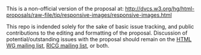 This is a non-official version of the proposal at: <a href="http://dvcs.w3.org/hg/html-proposals/raw-file/tip/responsive-images/responsive-images.html">http://dvcs.w3.org/hg/html-proposals/raw-file/tip/responsive-images/responsive-images.html</a>

This repo is indended solely for the sake of basic issue tracking, and public contributions to the editing and formatting of the proposal. Discussion of potential/outstanding issues with the proposal should remain on the <a href="mailto:public-html@w3.org">HTML WG mailing list</a>, <a href="public-respimg@w3.org"><abbr title="Responsive Images Community Group">RICG mailing list</a>, or both.

